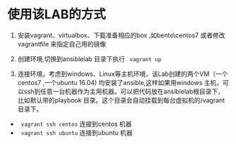 # 使用该LAB的方式

1. 安装vagrant、virtualbox、下载准备相应的box ,如bento\centos7 或者修改vagrantfile 来指定自己用的镜像

2. 创建环境,切换到ansiblelab 目录下执行 ` vagrant up`
3. 连接环境，考虑到windows、Linux等主机环境，该Lab创建的两个VM（一个centos7 ,一个ubuntu 16.04) 均安装了ansible,这样如果用windows 主机，可以ssh到任意一台机器作为主用机器。可以把代码放在ansiblelab根目录下，比如默认带的playbook 目录。这个目录会自动挂载到每台虚拟机的/vagrant目录下。
  * ` vagrant ssh centos` 连接到centos 机器
  * ` vagrant ssh ubuntu` 连接到ubuntu 机器
